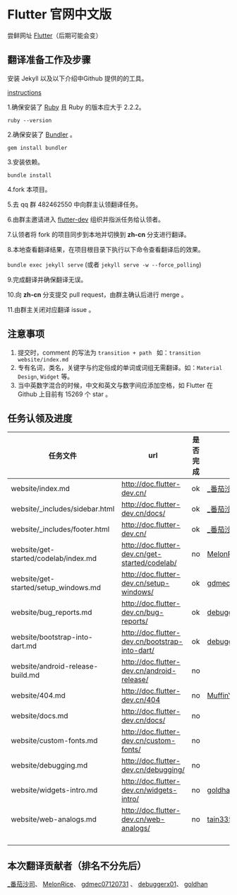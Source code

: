# Flutter 官网中文版

尝鲜网址 [Flutter](http://doc.flutter-dev.cn)（后期可能会变）



## 翻译准备工作及步骤

安装 Jekyll 以及以下介绍中Github 提供的的工具。

[instructions](https://help.github.com/articles/using-jekyll-with-pages/)


1.确保安装了 [Ruby](https://www.ruby-lang.org/en/documentation/installation/) 且 Ruby 的版本应大于 2.2.2。

`ruby --version`

2.确保安装了 [Bundler](http://bundler.io/) 。

`gem install bundler`

3.安装依赖。

`bundle install`

4.fork 本项目。

5.去 qq 群 482462550 中向群主认领翻译任务。

6.由群主邀请进入 [flutter-dev](https://github.com/flutter-dev) 组织并指派任务给认领者。

7.认领者将 fork 的项目同步到本地并切换到 **zh-cn** 分支进行翻译。

8.本地查看翻译结果，在项目根目录下执行以下命令查看翻译后的效果。

`bundle exec jekyll serve` (或者 `jekyll serve -w --force_polling`)

9.完成翻译并确保翻译无误。

10.向 **zh-cn** 分支提交 pull request，由群主确认后进行 merge 。

11.由群主关闭对应翻译 issue 。

## 注意事项
1. 提交时，comment 的写法为 `transition + path ` 如：`transition website/index.md`
2. 专有名词，类名，关键字与约定俗成的单词或词组无需翻译。如：`Material Design`, `Widget` 等。
3. 当中英数字混合的时候，中文和英文与数字间应添加空格，如 Flutter 在 Github 上目前有 15269 个 star 。


## 任务认领及进度
| 任务文件 | url | 是否完成 | 译者 |
| ---------- | --- | ----------- | ----- |
| website/index.md |http://doc.flutter-dev.cn/  | ok | [_番茄沙司](https://github.com/ZhangQinglian) | 
| website/_includes/sidebar.html | http://doc.flutter-dev.cn/docs/ | ok | [_番茄沙司](https://github.com/ZhangQinglian) | 
| website/_includes/footer.html |http://doc.flutter-dev.cn/  |  ok | [\_番茄沙司](https://github.com/ZhangQinglian) | 
| website/get-started/codelab/index.md | http://doc.flutter-dev.cn/get-started/codelab/  | no | [MelonRice](https://github.com/MelonRice) | 
| website/get-started/setup_windows.md |  http://doc.flutter-dev.cn/setup-windows/  |  ok  |  [gdmec07120731](https://github.com/gdmec07120731)  |
| website/bug_reports.md |http://doc.flutter-dev.cn/bug-reports/ | ok | [debuggerx01](https://github.com/debuggerx01)|
| website/bootstrap-into-dart.md  |  http://doc.flutter-dev.cn/bootstrap-into-dart/ | ok | [debuggerx01](https://github.com/debuggerx01) |
| website/android-release-build.md|  http://doc.flutter-dev.cn/android-release/ | no   |     |   
| website/404.md  | http://doc.flutter-dev.cn/404 | no   |   [MuffinYu](https://github.com/MuffinYu)  |   
| website/docs.md | http://doc.flutter-dev.cn/docs/ |  no  |     |   
| website/custom-fonts.md  |  http://doc.flutter-dev.cn/custom-fonts/  |  no |     |   
| website/debugging.md  | http://doc.flutter-dev.cn/debugging/   |  no |     |   
| website/widgets-intro.md   |  http://doc.flutter-dev.cn/widgets-intro/  | no  |  [goldhan](https://github.com/goldhan)   |   
| website/web-analogs.md   | 	http://doc.flutter-dev.cn/web-analogs/   | no  |  [tain335](https://github.com/tain335)   |   
|    |    |   |     |   
|    |    |   |     |   
|    |    |   |     |   
|    |    |   |     |   


## 本次翻译贡献者（排名不分先后）
[_番茄沙司](https://github.com/ZhangQinglian)、
[MelonRice](https://github.com/MelonRice)、
[gdmec07120731](https://github.com/gdmec07120731) 、
[debuggerx01](https://github.com/debuggerx01)、
[goldhan](https://github.com/goldhan)